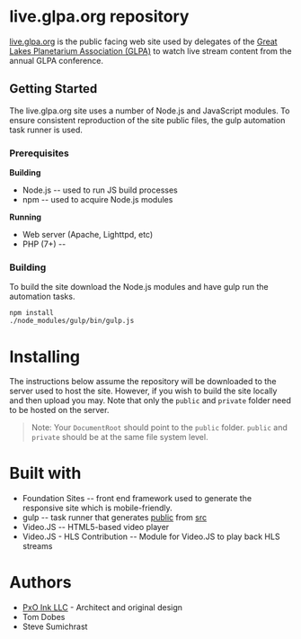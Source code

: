 # live.glpa.org repository
[live.glpa.org](http://live.glpa.org) is the public facing web site used by delegates of the [Great Lakes Planetarium Association (GLPA)](https://www.glpa.org) to watch live stream content from the annual GLPA conference.

## Getting Started
The live.glpa.org site uses a number of Node.js and JavaScript modules.  To ensure consistent reproduction of the site public files, the gulp automation task runner is used.

### Prerequisites
**Building**
* Node.js -- used to run JS build processes
* npm -- used to acquire Node.js modules

**Running**
* Web server (Apache, Lighttpd, etc)
* PHP (7+) -- 

### Building
To build the site download the Node.js modules and have gulp run the automation tasks.

    npm install
    ./node_modules/gulp/bin/gulp.js

# Installing
The instructions below assume the repository will be downloaded to the server used to host the site.  However, if you wish to build the site locally and then upload you may.  Note that only the `public` and `private` folder need to be hosted on the server. 
> Note: Your `DocumentRoot` should point to the `public` folder.  `public` and `private` should be at the same file system level.


# Built with
* Foundation Sites -- front end framework used to generate the responsive site which is mobile-friendly.
* gulp -- task runner that generates [public](./public) from [src](./src)
* Video.JS -- HTML5-based video player
* Video.JS - HLS Contribution -- Module for Video.JS to play back HLS streams



# Authors
* [PxO Ink LLC](https://pxo.ink) - Architect and original design
* Tom Dobes
* Steve Sumichrast